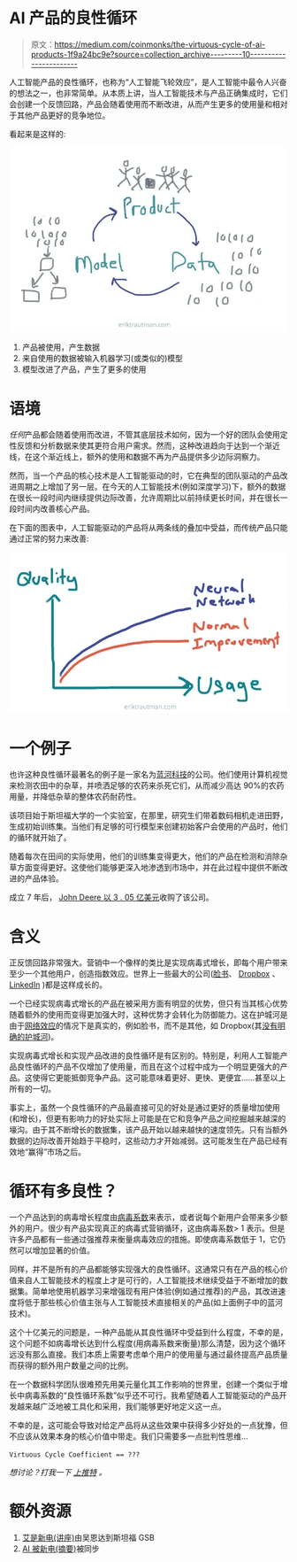 # AI 产品的良性循环

> 原文：<https://medium.com/coinmonks/the-virtuous-cycle-of-ai-products-1f9a24bc9e?source=collection_archive---------10----------------------->

人工智能产品的良性循环，也称为“人工智能飞轮效应”，是人工智能中最令人兴奋的想法之一，也非常简单。从本质上讲，当人工智能技术与产品正确集成时，它们会创建一个反馈回路，产品会随着使用而不断改进，从而产生更多的使用量和相对于其他产品更好的竞争地位。

看起来是这样的:

![](img/80c626b124495ab68cf9c71e8c703780.png)

1.  产品被使用，产生数据
2.  来自使用的数据被输入机器学习(或类似的)模型
3.  模型改进了产品，产生了更多的使用

# 语境

*任何*产品都会随着使用而改进，不管其底层技术如何，因为一个好的团队会使用定性反馈和分析数据来使其更符合用户需求。然而，这种改进趋向于达到一个渐近线，在这个渐近线上，额外的使用和数据不再为产品提供多少边际洞察力。

然而，当一个产品的核心技术是人工智能驱动的时，它在典型的团队驱动的产品改进周期之上增加了另一层。在今天的人工智能技术(例如深度学习)下，额外的数据在很长一段时间内继续提供边际改善，允许周期比以前持续更长时间，并在很长一段时间内改善核心产品。

在下面的图表中，人工智能驱动的产品将从两条线的叠加中受益，而传统产品只能通过正常的努力来改善:

![](img/b432b77171d636fd81ff74a09d03a94e.png)

# 一个例子

也许这种良性循环最著名的例子是一家名为[蓝河科技](http://www.bluerivertechnology.com/)的公司。他们使用计算机视觉来检测农田中的杂草，并喷洒足够的农药来杀死它们，从而减少高达 90%的农药用量，并降低杂草的整体农药耐药性。

该项目始于斯坦福大学的一个实验室，在那里，研究生们带着数码相机走进田野，生成初始训练集。当他们有足够的可行模型来创建初始客户会使用的产品时，他们的循环就开始了。

随着每次在田间的实际使用，他们的训练集变得更大，他们的产品在检测和消除杂草方面变得更好。这使他们能够更深入地渗透到市场中，并在此过程中提供不断改进的产品体验。

成立 7 年后， [John Deere 以 3 . 05 亿美元](https://www.wired.com/story/why-john-deere-just-spent-dollar305-million-on-a-lettuce-farming-robot/)收购了该公司。

# 含义

正反馈回路非常强大。营销中一个像样的类比是实现病毒式增长，即每个用户带来至少一个其他用户，创造指数效应。世界上一些最大的公司([脸书](http://www.facebook.com/)、 [Dropbox](https://www.dropbox.com/) 、 [LinkedIn](https://www.linkedin.com/) )都是这样成长的。

一个已经实现病毒式增长的产品在被采用方面有明显的优势，但只有当其核心优势随着额外的使用而变得更加强大时，这种优势才会转化为防御能力。这在护城河是由于[网络效应](https://en.wikipedia.org/wiki/Network_effect)的情况下是真实的，例如脸书，而不是其他，如 Dropbox(其[没有明确的护城河](http://www.morningstar.com/videos/856632/dropbox-hasnt-built-a-moat.html))。

实现病毒式增长和实现产品改进的良性循环是有区别的。特别是，利用人工智能产品良性循环的产品不仅增加了使用量，而且在这个过程中成为一个明显更强大的产品。这使得它更能抵御竞争产品。这可能意味着更好、更快、更便宜……甚至以上所有的一切。

事实上，虽然一个良性循环的产品最直接可见的好处是通过更好的质量增加使用(和增长)，但更有影响力的好处实际上可能是在它和竞争产品之间挖掘越来越深的壕沟。由于其不断增长的数据集，该产品开始以越来越快的速度领先。只有当额外数据的边际改善开始趋于平稳时，这些动力才开始减弱。这可能发生在产品已经有效地“赢得”市场之后。

# 循环有多良性？

一个产品达到的病毒增长程度由[病毒系数](https://www.forentrepreneurs.com/lessons-learnt-viral-marketing/)来表示，或者说每个新用户会带来多少额外的用户。很少有产品实现真正的病毒式营销循环，这由病毒系数> 1 表示。但是许多产品都有一些通过强推荐来衡量病毒效应的措施。即使病毒系数低于 1，它仍然可以增加显著的价值。

同样，并不是所有的产品都能够实现强大的良性循环。这通常只有在产品的核心价值来自人工智能技术的程度上才是可行的，人工智能技术继续受益于不断增加的数据集。简单地使用机器学习来增强现有用户体验(例如通过推荐)的产品，其改进速度将低于那些核心价值主张与人工智能技术直接相关的产品(如上面例子中的蓝河技术)。

这个十亿美元的问题是，一种产品能从其良性循环中受益到什么程度，不幸的是，这个问题不如病毒增长达到什么程度(用病毒系数来衡量)那么清楚，因为这个循环远没有那么直接。我们本质上需要考虑单个用户的使用量与通过最终提高产品质量而获得的额外用户数量之间的比例。

在一个数据科学团队很难预先用美元量化其工作影响的世界里，创建一个类似于增长中病毒系数的“良性循环系数”似乎还不可行。我希望随着人工智能驱动的产品开发越来越广泛地被工具化和采用，我们能够更好地定义这一点。

不幸的是，这可能会导致对给定产品将从这些效果中获得多少好处的一点犹豫，但不应该从效果本身的核心价值中带走。我们只需要多一点批判性思维…

`Virtuous Cycle Coefficient == ???`

*想讨论？打我一下* [*上推特*](https://twitter.com/eriktrautman) *。*

# 额外资源

1.  [艾是新电(讲座)](https://www.youtube.com/watch)由吴恩达到斯坦福 GSB
2.  [AI 被新电(摘要)](/syncedreview/artificial-intelligence-is-the-new-electricity-andrew-ng-cc132ea6264)被同步